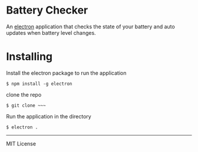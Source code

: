# Battery Checker

An [electron](http://electron.atom.io/) application that checks the state of your battery and auto updates when battery level changes. 

# Installing

Install the electron package to run the application
```
$ npm install -g electron
```

clone the repo
```git
$ git clone ~~~
```

Run the application  in the directory

```
$ electron .
```

---
MIT License
